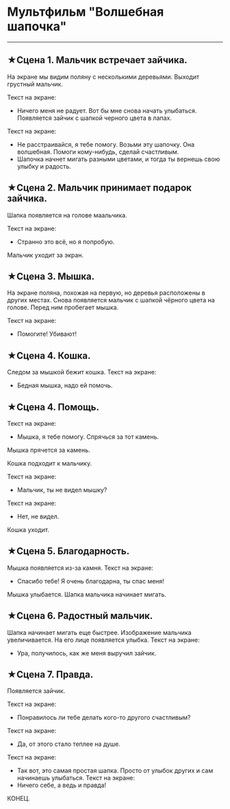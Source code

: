 # Мультфильм **"Волшебная шапочка"**
------------------------------------
## ★Сцена 1. Мальчик встречает зайчика.
На экране  мы видим поляну с несколькими деревьями. Выходит грустный мальчик.

Текст на экране:
* Ничего меня не радует. Вот бы мне снова начать улыбаться.
Появляется зайчик с шапкой черного цвета в лапах.

Текст на экране:
* Не расстраивайся, я тебе помогу. Возьми эту шапочку. Она волшебная. Помоги кому-нибудь, сделай счастливым. 
* Шапочка начнет мигать разными цветами, и тогда ты вернешь свою улыбку и радость.

## ★Сцена 2. Мальчик принимает подарок зайчика.
Шапка появляется на голове маальчика.

Текст на экране:
* Странно это всё, но я попробую. 

Мальчик уходит за экран.

## ★Сцена 3. Мышка.
На экране поляна, похожая на первую, но деревья расположены в других местах. Снова появляется мальчик с шапкой чёрного цвета на голове.
Перед ним пробегает мышка.

Текст на экране:
* Помогите! Убивают!

## ★Сцена 4. Кошка.
Следом за мышкой бежит кошка.
Текст на экране:
* Бедная мышка, надо ей помочь.

## ★Сцена 4. Помощь.
Текст на экране:
* Мышка, я тебе помогу. Спрячься за тот камень.

Мышка прячется за камень.

Кошка подходит к мальчику.

Текст на экране:
* Мальчик, ты не видел мышку?

Текст на экране:
* Нет, не видел.

Кошка уходит.

## ★Сцена 5. Благодарность.
Мышка появляется из-за камня.
Текст на экране:
* Спасибо тебе! Я очень благодарна, ты спас меня!

Мышка улыбается.
Шапка мальчика начинает мигать.

## ★Сцена 6. Радостный мальчик.
Шапка начинает мигать еще быстрее. Изображение мальчика увеличивается. На его лице появляется улыбка.
Текст на экране:
* Ура, получилось, как же меня выручил зайчик.

## ★Сцена 7. Правда.
Появляется зайчик.

Текст на экране:
* Понравилось ли тебе делать кого-то другого счастливым?

Текст на экране:
* Да, от этого стало теплее на душе.

Текст на экране:
* Так вот, это самая простая шапка. Просто от улыбок других и сам начинаешь улыбаться.
Текст на экране:
* Ничего себе, а ведь и правда! 

КОНЕЦ.
